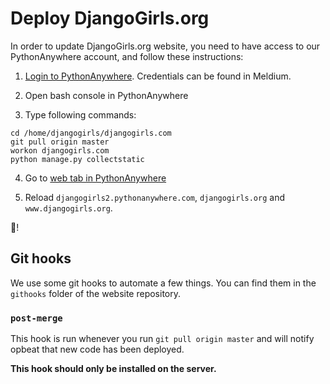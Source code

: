 # Deploy DjangoGirls.org

In order to update DjangoGirls.org website, you need to have access to our PythonAnywhere account, and follow these instructions:

1. [Login to PythonAnywhere](https://www.pythonanywhere.com/user/djangogirls2/consoles/). Credentials can be found in Meldium.

2. Open bash console in PythonAnywhere

3. Type following commands:

```
cd /home/djangogirls/djangogirls.com
git pull origin master
workon djangogirls.com
python manage.py collectstatic
```

4. Go to [web tab in PythonAnywhere](https://www.pythonanywhere.com/user/djangogirls2/webapps/)

5. Reload `djangogirls2.pythonanywhere.com`, `djangogirls.org` and `www.djangogirls.org`.

:tada:!

## Git hooks

We use some git hooks to automate a few things. You can find them in the
`githooks` folder of the website repository.

### `post-merge`

This hook is run whenever you run `git pull origin master` and will notify
opbeat that new code has been deployed.

**This hook should only be installed on the server.**
